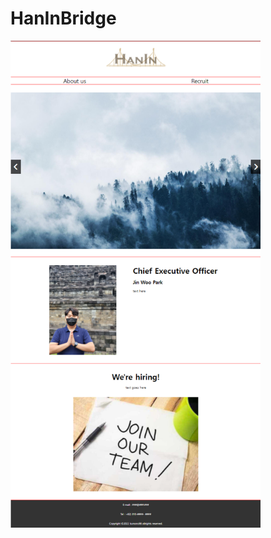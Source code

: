# HanInBridge

<img width="400" alt="화면 캡처 2022-03-11 213944" src="./HanInBridge/asset/img/temp.png">

